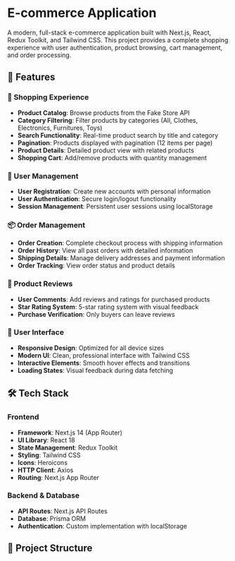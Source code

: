 
#  E-commerce Application

A modern, full-stack e-commerce application built with Next.js, React, Redux Toolkit, and Tailwind CSS. This project provides a complete shopping experience with user authentication, product browsing, cart management, and order processing.

## 🚀 Features

### 🛒 Shopping Experience
- **Product Catalog**: Browse products from the Fake Store API
- **Category Filtering**: Filter products by categories (All, Clothes, Electronics, Furnitures, Toys)
- **Search Functionality**: Real-time product search by title and category
- **Pagination**: Products displayed with pagination (12 items per page)
- **Product Details**: Detailed product view with related products
- **Shopping Cart**: Add/remove products with quantity management

### 👤 User Management
- **User Registration**: Create new accounts with personal information
- **User Authentication**: Secure login/logout functionality
- **Session Management**: Persistent user sessions using localStorage

### 📦 Order Management
- **Order Creation**: Complete checkout process with shipping information
- **Order History**: View all past orders with detailed information
- **Shipping Details**: Manage delivery addresses and payment information
- **Order Tracking**: View order status and product details

### 💬 Product Reviews
- **User Comments**: Add reviews and ratings for purchased products
- **Star Rating System**: 5-star rating system with visual feedback
- **Purchase Verification**: Only buyers can leave reviews

### 🎨 User Interface
- **Responsive Design**: Optimized for all device sizes
- **Modern UI**: Clean, professional interface with Tailwind CSS
- **Interactive Elements**: Smooth hover effects and transitions
- **Loading States**: Visual feedback during data fetching

## 🛠️ Tech Stack

### Frontend
- **Framework**: Next.js 14 (App Router)
- **UI Library**: React 18
- **State Management**: Redux Toolkit
- **Styling**: Tailwind CSS
- **Icons**: Heroicons
- **HTTP Client**: Axios
- **Routing**: Next.js App Router

### Backend & Database
- **API Routes**: Next.js API Routes
- **Database**: Prisma ORM
- **Authentication**: Custom implementation with localStorage

## 📁 Project Structure
